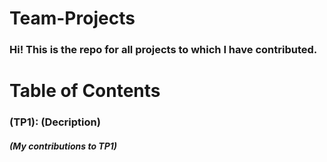 # Team-Projects
### Hi! This is the repo for all projects to which I have contributed.

# Table of Contents
### (TP1): (Decription)
##### (My contributions to TP1)
